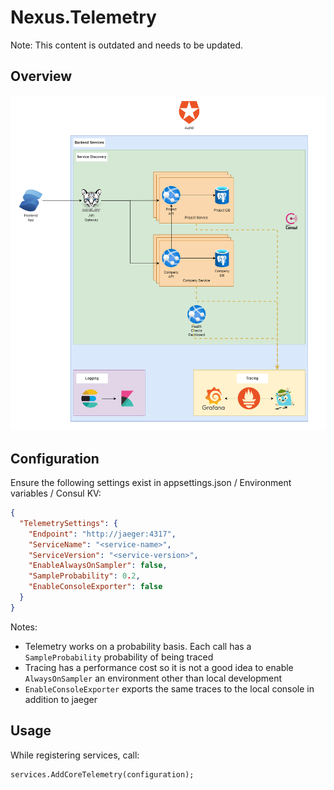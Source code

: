 # Nexus.Telemetry

Note: This content is outdated and needs to be updated.

## Overview
![Overview](../img/nexus-tracing.png)

## Configuration

Ensure the following settings exist in appsettings.json / Environment variables / Consul KV:

```json
{
  "TelemetrySettings": {
    "Endpoint": "http://jaeger:4317",
    "ServiceName": "<service-name>",
    "ServiceVersion": "<service-version>",
    "EnableAlwaysOnSampler": false,
    "SampleProbability": 0.2,
    "EnableConsoleExporter": false
  }
}
```

Notes:
* Telemetry works on a probability basis. Each call has a `SampleProbability` probability of being traced
* Tracing has a performance cost so it is not a good idea to enable `AlwaysOnSampler` an environment other than local development
* `EnableConsoleExporter` exports the same traces to the local console in addition to jaeger

## Usage

While registering services, call:

```
services.AddCoreTelemetry(configuration);
```